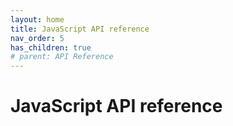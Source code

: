 ```yaml
---
layout: home
title: JavaScript API reference
nav_order: 5
has_children: true
# parent: API Reference
---
```


# JavaScript API reference